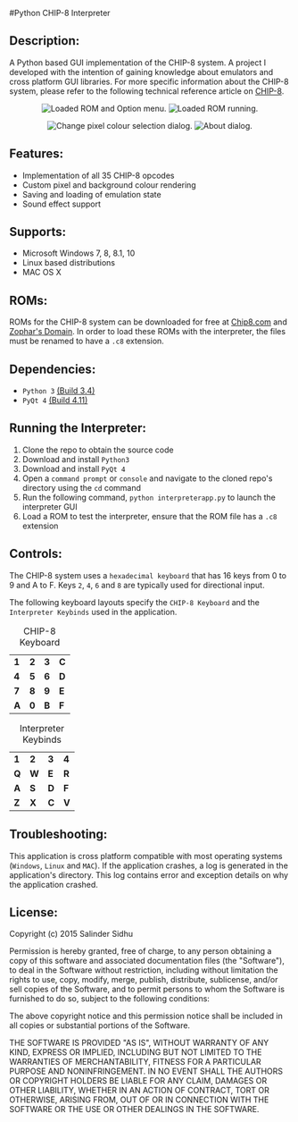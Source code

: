 #Python CHIP-8 Interpreter

Description:
-------------
A Python based GUI implementation of the CHIP-8 system. A project I developed with the intention of gaining knowledge about emulators and cross platform GUI libraries.
For more specific information about the CHIP-8 system, please refer to the following technical reference article on [CHIP-8](http://devernay.free.fr/hacks/chip8/C8TECH10.HTM).

<p align="center">
	<img src="http://i1379.photobucket.com/albums/ah129/SalinderSid/s1_zps6p4fo1gh.png" alt="Loaded ROM and Option menu."/>
	<img src="http://i1379.photobucket.com/albums/ah129/SalinderSid/s3_zpsaoyyf98b.png" alt="Loaded ROM running."/>
</p>
<p align="center">
	<img src="http://i1379.photobucket.com/albums/ah129/SalinderSid/s2_zpsq4tteay3.png" alt="Change pixel colour selection dialog."/>
	<img src="http://i1379.photobucket.com/albums/ah129/SalinderSid/s4_zpsthjnlyv3.png" alt="About dialog."/>
</p>

Features:
-------------
- Implementation of all 35 CHIP-8 opcodes
- Custom pixel and background colour rendering
- Saving and loading of emulation state
- Sound effect support

Supports:
-------------
- Microsoft Windows 7, 8, 8.1, 10
- Linux based distributions
- MAC OS X

ROMs:
-------------
ROMs for the CHIP-8 system can be downloaded for free at [Chip8.com](http://www.chip8.com/?page=84) and [Zophar's Domain](http://www.zophar.net/pdroms/chip8.html). In order to load these ROMs with the interpreter, the files must be renamed to have a `.c8` extension.

Dependencies:
-------------
- `Python 3` [(Build 3.4)](https://www.python.org/downloads/)
- `PyQt 4` [(Build 4.11)](https://riverbankcomputing.com/software/pyqt/download)

Running the Interpreter:
-------------
1. Clone the repo to obtain the source code
2. Download and install `Python3`
3. Download and install `PyQt 4`
4. Open a `command prompt` or `console` and navigate to the cloned repo's directory using the `cd` command
5. Run the following command, `python interpreterapp.py` to launch the interpreter GUI
6. Load a ROM to test the interpreter, ensure that the ROM file has a `.c8` extension

Controls:
-------------
The CHIP-8 system uses a `hexadecimal keyboard` that has 16 keys from 0 to 9 and A to F. Keys `2`, `4`, `6` and `8` are typically used for directional input.

The following keyboard layouts specify the `CHIP-8 Keyboard` and the `Interpreter Keybinds` used in the application.

<table>
	<caption>CHIP-8 Keyboard</caption>
	<tr>
		<td><b>1</b></td>
		<td><b>2</b></td>
		<td><b>3</b></td>
		<td><b>C</b></td>
	</tr>
	<tr>
		<td><b>4</b></td>
		<td><b>5</b></td>
		<td><b>6</b></td>
		<td><b>D</b></td>
	</tr>
	<tr>
		<td><b>7</b></td>
		<td><b>8</b></td>
		<td><b>9</b></td>
		<td><b>E</b></td>
	</tr>
	<tr>
		<td><b>A</b></td>
		<td><b>0</b></td>
		<td><b>B</b></td>
		<td><b>F</b></td>
	</tr>
</table>
<table>
	<caption>Interpreter Keybinds</caption>
	<tr>
		<td><b>1</b></td>
		<td><b>2</b></td>
		<td><b>3</b></td>
		<td><b>4</b></td>
	</tr>
	<tr>
		<td><b>Q</b></td>
		<td><b>W</b></td>
		<td><b>E</b></td>
		<td><b>R</b></td>
	</tr>
	<tr>
		<td><b>A</b></td>
		<td><b>S</b></td>
		<td><b>D</b></td>
		<td><b>F</b></td>
	</tr>
	<tr>
		<td><b>Z</b></td>
		<td><b>X</b></td>
		<td><b>C</b></td>
		<td><b>V</b></td>
	</tr>
</table>

Troubleshooting:
-------------
This application is cross platform compatible with most operating systems (`Windows`, `Linux` and `MAC`). If the application crashes, a log is generated in the application's directory. This log contains error and exception details on why the application crashed.

License:
-------------
Copyright (c) 2015 Salinder Sidhu

Permission is hereby granted, free of charge, to any person obtaining a copy of this software and associated documentation files (the "Software"), to deal in the Software without restriction, including without limitation the rights to use, copy, modify, merge, publish, distribute, sublicense, and/or sell copies of the Software, and to permit persons to whom the Software is furnished to do so, subject to the following conditions:

The above copyright notice and this permission notice shall be included in all copies or substantial portions of the Software.

THE SOFTWARE IS PROVIDED "AS IS", WITHOUT WARRANTY OF ANY KIND, EXPRESS OR IMPLIED, INCLUDING BUT NOT LIMITED TO THE WARRANTIES OF MERCHANTABILITY, FITNESS FOR A PARTICULAR PURPOSE AND NONINFRINGEMENT. IN NO EVENT SHALL THE AUTHORS OR COPYRIGHT HOLDERS BE LIABLE FOR ANY CLAIM, DAMAGES OR OTHER LIABILITY, WHETHER IN AN ACTION OF CONTRACT, TORT OR OTHERWISE, ARISING FROM, OUT OF OR IN CONNECTION WITH THE SOFTWARE OR THE USE OR OTHER DEALINGS IN THE SOFTWARE.

